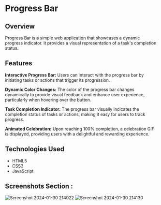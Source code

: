 # Progress Bar

## Overview

Progress Bar is a simple web application that showcases a dynamic progress indicator. It provides a visual representation of a task's completion status.

## Features

**Interactive Progress Bar:**  Users can interact with the progress bar by initiating tasks or actions that trigger its progression.

**Dynamic Color Changes:**  The color of the progress bar changes dynamically to provide visual feedback and enhance user experience, particularly when hovering over the button.

**Task Completion Indicator:**  The progress bar visually indicates the completion status of tasks or actions, making it easy for users to track progress.

**Animated Celebration:**  Upon reaching 100% completion, a celebration GIF is displayed, providing users with a delightful and rewarding experience.

## Technologies Used

- HTML5
- CSS3
- JavaScript

## Screenshots Section :
![Screenshot 2024-01-30 214022](https://github.com/ck2135/ProgressBar/assets/59825064/d6de14f2-40a9-4f39-9ee6-44fc4442485f)
![Screenshot 2024-01-30 214130](https://github.com/ck2135/ProgressBar/assets/59825064/3f29aa64-0bab-45d9-b575-3ff26fd591e8)

